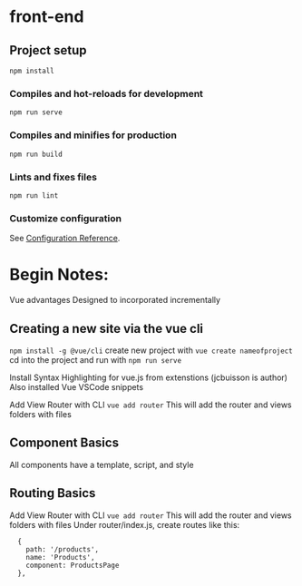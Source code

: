 # front-end

## Project setup
```
npm install
```

### Compiles and hot-reloads for development
```
npm run serve
```

### Compiles and minifies for production
```
npm run build
```

### Lints and fixes files
```
npm run lint
```

### Customize configuration
See [Configuration Reference](https://cli.vuejs.org/config/).

# Begin Notes:

Vue advantages
Designed to incorporated incrementally

## Creating a new site via the vue cli
`npm install -g @vue/cli`
create new project with `vue create nameofproject`
cd into the project and run with `npm run serve`

Install Syntax Highlighting for vue.js from extenstions (jcbuisson is author)
Also installed Vue VSCode snippets

Add View Router with CLI
`vue add router`
This will add the router and views folders with files

## Component Basics
All components have a template, script, and style
<template></template>
<script></script>
<style></style>

## Routing Basics
Add View Router with CLI
`vue add router`
This will add the router and views folders with files
Under router/index.js, create routes like this: 
```
  {
    path: '/products',
    name: 'Products',
    component: ProductsPage
  },
```